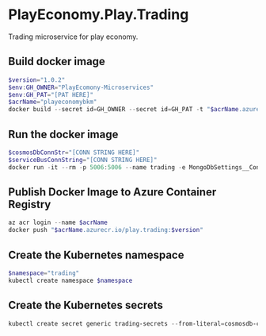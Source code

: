 # PlayEconomy.Play.Trading

Trading microservice for play economy.

## Build docker image

```powershell
$version="1.0.2"
$env:GH_OWNER="PlayEcomony-Microservices"
$env:GH_PAT="[PAT HERE]"
$acrName="playeconomybkm"
docker build --secret id=GH_OWNER --secret id=GH_PAT -t "$acrName.azurecr.io/play.trading:$version" . 
```

## Run the docker image

```powershell
$cosmosDbConnStr="[CONN STRING HERE]"
$serviceBusConnString="[CONN STRING HERE]"
docker run -it --rm -p 5006:5006 --name trading -e MongoDbSettings__ConnectionString=$cosmosDbConnStr -e ServiceBusSettings__ConnectionString=$serviceBusConnString -e ServiceSettings__MessageBroker="SERVICEBUS" -e QueueSettings__GrantItemsQueueAddress="queue:inventory-grant-items" -e QueueSettings__DebitGilQueueAddress="queue:identity-debit-gil" -e QueueSettings__SubtractItemsQueueAddress="queue:inventory-subtract-items" play.trading:$version
```

## Publish Docker Image to Azure Container Registry

```powershell
az acr login --name $acrName
docker push "$acrName.azurecr.io/play.trading:$version"
```

## Create the Kubernetes namespace

```powershell
$namespace="trading"
kubectl create namespace $namespace
```

## Create the Kubernetes secrets

```powershell
kubectl create secret generic trading-secrets --from-literal=cosmosdb-connectionstring=$cosmosDbConnStr --from-literal=servicebus-connectionstring=$serviceBusConnString -n $namespace
```
